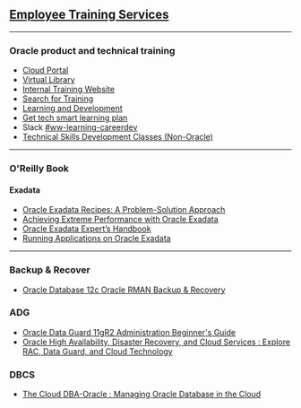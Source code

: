 ## [Employee Training Services](https://oradocs-prodapp.cec.ocp.oraclecloud.com/site/authsite/Employee-Training-Services/get-training-news.html)
---
### Oracle product and technical training
* [Cloud Portal](https://learn.oracle.com/ols/user-portal)
* [Virtual Library](http://app.internalcomms.oracle.com/e/er?s=2142201763&lid=228&elqTrackId=03E41F25D266DF89D8D8BD61C5DDE507&elq=c36675aa66fe433ba8e4039a92f5fb38&elqaid=2325&elqat=1)
* [Internal Training Website](http://app.internalcomms.oracle.com/e/er?s=2142201763&lid=1812&elqTrackId=69626994936E479F04A5894C7A1C84C9&elq=c36675aa66fe433ba8e4039a92f5fb38&elqaid=2325&elqat=1)
* [Search for Training](http://app.internalcomms.oracle.com/e/er?s=2142201763&lid=229&elqTrackId=915DD660B9FABE50E43C2D77500E2513&elq=c36675aa66fe433ba8e4039a92f5fb38&elqaid=2325&elqat=1)
* [Learning and Development](http://app.internalcomms.oracle.com/e/er?s=2142201763&lid=229&elqTrackId=915DD660B9FABE50E43C2D77500E2513&elq=c36675aa66fe433ba8e4039a92f5fb38&elqaid=2325&elqat=1)
* [ Get tech smart learning plan](http://app.internalcomms.oracle.com/e/er?s=2142201763&lid=5134&elqTrackId=852686395d194de097d7589f4aae2ce5&elq=c36675aa66fe433ba8e4039a92f5fb38&elqaid=2325&elqat=1)
* Slack [#ww-learning-careerdev](http://app.internalcomms.oracle.com/e/er?s=2142201763&lid=5135&elqTrackId=bac53ea6e9ae46ffb78b5714c4598ac2&elq=c36675aa66fe433ba8e4039a92f5fb38&elqaid=2325&elqat=1)
* [Technical Skills Development Classes (Non-Oracle)](https://oradocs-prodapp.cec.ocp.oraclecloud.com/site/authsite/Employee-Training-Services/technical-and-business-skills-training/technical-skills-development-classes-(non-oracle).html)
---
### O'Reilly Book 
#### Exadata 
* [Oracle Exadata Recipes: A Problem-Solution Approach](https://learning.oreilly.com/library/view/oracle-exadata-recipes/9781430249146/9781430249146_Contents_at_a_Glance.xhtml)
* [Achieving Extreme Performance with Oracle Exadata](https://learning.oreilly.com/library/view/achieving-extreme-performance/9780071752596/)
* [Oracle Exadata Expert’s Handbook](https://learning.oreilly.com/library/view/oracle-exadata-experts/9780133824957/)
* [Running Applications on Oracle Exadata](https://learning.oreilly.com/library/view/running-applications-on/9780071833127/)
---
### Backup & Recover
* [Oracle Database 12c Oracle RMAN Backup & Recovery](https://learning.oreilly.com/library/view/oracle-database-12c/9780071847445/)
### ADG
* [Oracle Data Guard 11gR2 Administration Beginner's Guide](https://learning.oreilly.com/library/view/oracle-data-guard/9781849687904/ch07.html)
* [Oracle High Availability, Disaster Recovery, and Cloud Services : Explore RAC, Data Guard, and Cloud Technology](https://learning.oreilly.com/library/view/oracle-high-availability/9781484243510/)

### DBCS
* [The Cloud DBA-Oracle : Managing Oracle Database in the Cloud](https://learning.oreilly.com/library/view/the-cloud-dba-oracle/9781484226353/)
